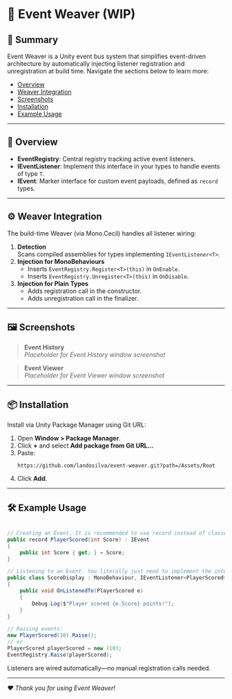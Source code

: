 # 📣 Event Weaver (WIP)

## 📝 Summary

Event Weaver is a Unity event bus system that simplifies event-driven architecture by automatically injecting listener registration and unregistration at build time. Navigate the sections below to learn more:

- [Overview](#-overview)
- [Weaver Integration](#-weaver-integration)
- [Screenshots](#-screenshots)
- [Installation](#-installation)
- [Example Usage](#-example-usage)

---

## 🚀 Overview

- **EventRegistry**: Central registry tracking active event listeners.
- **IEventListener<T>**: Implement this interface in your types to handle events of type `T`.
- **IEvent**: Marker interface for custom event payloads, defined as `record` types.

---

## ⚙️ Weaver Integration

The build-time Weaver (via Mono.Cecil) handles all listener wiring:

1. **Detection**  
   Scans compiled assemblies for types implementing `IEventListener<T>`.
2. **Injection for MonoBehaviours**  
   - Inserts `EventRegistry.Register<T>(this)` in `OnEnable`.  
   - Inserts `EventRegistry.Unregister<T>(this)` in `OnDisable`.
3. **Injection for Plain Types**  
   - Adds registration call in the constructor.  
   - Adds unregistration call in the finalizer.

---

## 🖼️ Screenshots

> **Event History**  
> _Placeholder for Event History window screenshot_

> **Event Viewer**  
> _Placeholder for Event Viewer window screenshot_

---

## 📦 Installation

Install via Unity Package Manager using Git URL:

1. Open **Window > Package Manager**.  
2. Click **+** and select **Add package from Git URL...**  
3. Paste:  
   ```
   https://github.com/landosilva/event-weaver.git?path=/Assets/Root
   ```  
4. Click **Add**.

---

## 🛠️ Example Usage

```csharp

// Creating an Event. It is recommended to use record instead of classes or structs
public record PlayerScored(int Score) : IEvent
{
    public int Score { get; } = Score;
}

// Listening to an Event. You literally just need to implement the interface
public class ScoreDisplay : MonoBehaviour, IEventListener<PlayerScored>
{
    public void OnListenedTo(PlayerScored e)
    {
        Debug.Log($"Player scored {e.Score} points!");
    }
}

// Raising events:
new PlayerScored(10).Raise();
// or
PlayerScored playerScored = new (10);
EventRegistry.Raise(playerScored);
```

Listeners are wired automatically—no manual registration calls needed.

---

*❤️ Thank you for using Event Weaver!*
